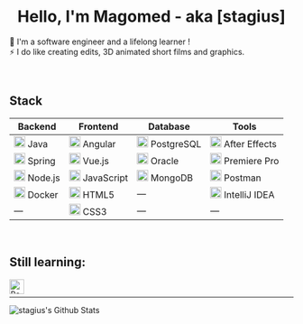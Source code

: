 <h1 align="center">Hello, I'm Magomed - aka [stagius]</h1>
<p align="center">
  
🔭 I'm a software engineer and a lifelong learner !<br />
⚡ I do like creating edits, 3D animated short films and graphics.

</p>

<br />
  
<h2>Stack</h2>

| Backend                                                                  | Frontend                                                                  | Database                                                                  | Tools                                                                        |
|--------------------------------------------------------------------------|---------------------------------------------------------------------------|---------------------------------------------------------------------------|------------------------------------------------------------------------------|
| <img src="https://www.vectorlogo.zone/logos/java/java-wordmark.svg" alt="Java" width="20"/> Java        | <img src="https://cdn.jsdelivr.net/npm/simple-icons@v14/icons/angular.svg" alt="Angular" width="20"/> Angular        | <img src="https://cdn.jsdelivr.net/npm/simple-icons@v14/icons/postgresql.svg" alt="PostgreSQL" width="20"/> PostgreSQL        | <img src="https://cdn.jsdelivr.net/npm/simple-icons@v14/icons/adobeaftereffects.svg" alt="After Effects" width="20"/> After Effects |
| <img src="https://cdn.jsdelivr.net/npm/simple-icons@v14/icons/spring.svg" alt="Spring" width="20"/> Spring  | <img src="https://cdn.jsdelivr.net/npm/simple-icons@v14/icons/vue-dot-js.svg" alt="Vue.js" width="20"/> Vue.js      | <img src="https://cdn.jsdelivr.net/npm/simple-icons@v14/icons/oracle.svg" alt="Oracle" width="20"/> Oracle                    | <img src="https://cdn.jsdelivr.net/npm/simple-icons@v14/icons/adobepremierepro.svg" alt="Premiere Pro" width="20"/> Premiere Pro  |
| <img src="https://cdn.simpleicons.org/nodedotjs/_/000" alt="Node.js" width="20"/> Node.js   | <img src="https://cdn.jsdelivr.net/npm/simple-icons@v14/icons/javascript.svg" alt="JavaScript" width="20"/> JavaScript | <img src="https://cdn.jsdelivr.net/npm/simple-icons@v14/icons/mongodb.svg" alt="MongoDB" width="20"/> MongoDB                 | <img src="https://cdn.jsdelivr.net/npm/simple-icons@v14/icons/postman.svg" alt="Postman" width="20"/> Postman                |
|<img src="https://cdn.jsdelivr.net/npm/simple-icons@v14/icons/docker.svg" alt="Docker" width="20"/> Docker         | <img src="https://cdn.jsdelivr.net/npm/simple-icons@v14/icons/html5.svg" alt="HTML5" width="20"/> HTML5           | — | <img src="https://cdn.jsdelivr.net/npm/simple-icons@v14/icons/intellijidea.svg" alt="IntelliJ IDEA" width="20"/> IntelliJ IDEA  |
| — | <img src="https://cdn.jsdelivr.net/npm/simple-icons@v14/icons/css3.svg" alt="CSS3" width="20"/> CSS3             | — | — |






<br />

<h2>Still learning:</h2>

<img align="left" alt="React" width="26px" src="https://simpleicons.org/icons/react.svg" />

<br />

---

<img alt="stagius's Github Stats" src="https://github-readme-stats.vercel.app/api/top-langs/?username=stagius&card_width=500&theme=buefy" />

